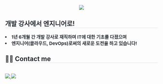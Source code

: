 <div align= "center">
    <img src="https://capsule-render.vercel.app/api?type=soft&color=auto&height=120&text=안녕하세요.%20잘%20부탁드립니다!&animation=&fontColor=000000&fontSize=40" />
    </div>
    <div style="text-align: left;"> 
    <h2 style="border-bottom: 1px solid #d8dee4; color: #282d33;"> 개발 강사에서 엔지니어로! </h2>  
    <div style="font-weight: 700; font-size: 15px; text-align: left; color: #282d33;"> <li> 1년 6개월 간 개발 강사로 재직하며 IT에 대한 기초를 다졌으며</li><li> 엔지니어(클라우드, DevOps)로써의 새로운 도전을 하고 있습니다! </div> 
    </div>
    <div style="text-align: left;">
    <h2 style="border-bottom: 1px solid #d8dee4; color: #282d33;"> 🧑‍💻 Contact me </h2> <br> 
    <div> <a href=https://www.notion.so/1dbabcff6d80803a8685ec3326a231a0> <img src="https://img.shields.io/badge/Notion-000000?style=flat&logo=Notion&logoColor=white&link=https://www.notion.so/1dbabcff6d80803a8685ec3326a231a0"> </a>
         <a href=mailto:hogeun4656@gmail.com> <img src="https://img.shields.io/badge/Gmail-EA4335?style=flat&logo=Gmail&logoColor=white&link=mailto:hogeun4656@gmail.com"> </a>
          </div>  <br> 
    <div align= "center">  </div> 
    </div>
    
